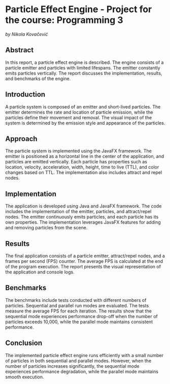 # Particle Effect Engine - Project for the course: Programming 3 
*by Nikola Kovačević*  

## Abstract
In this report, a particle effect engine is described. The engine consists of a particle emitter and particles with limited lifespans. The emitter constantly emits particles vertically. The report discusses the implementation, results, and benchmarks of the engine.

## Introduction
A particle system is composed of an emitter and short-lived particles. The emitter determines the rate and location of particle emission, while the particles define their movement and removal. The visual impact of the system is determined by the emission style and appearance of the particles.

## Approach
The particle system is implemented using the JavaFX framework. The emitter is positioned as a horizontal line in the center of the application, and particles are emitted vertically. Each particle has properties such as location, velocity, acceleration, width, height, time to live (TTL), and color changes based on TTL. The implementation also includes attract and repel nodes.

## Implementation
The application is developed using Java and JavaFX framework. The code includes the implementation of the emitter, particles, and attract/repel nodes. The emitter continuously emits particles, and each particle has its own properties. The implementation leverages JavaFX features for adding and removing particles from the scene.

## Results
The final application consists of a particle emitter, attract/repel nodes, and a frames per second (FPS) counter. The average FPS is calculated at the end of the program execution. The report presents the visual representation of the application and console logs.

## Benchmarks
The benchmarks include tests conducted with different numbers of particles. Sequential and parallel run modes are evaluated. The tests measure the average FPS for each iteration. The results show that the sequential mode experiences performance drop-off when the number of particles exceeds 10,000, while the parallel mode maintains consistent performance.

## Conclusion
The implemented particle effect engine runs efficiently with a small number of particles in both sequential and parallel modes. However, when the number of particles increases significantly, the sequential mode experiences performance degradation, while the parallel mode maintains smooth execution.
